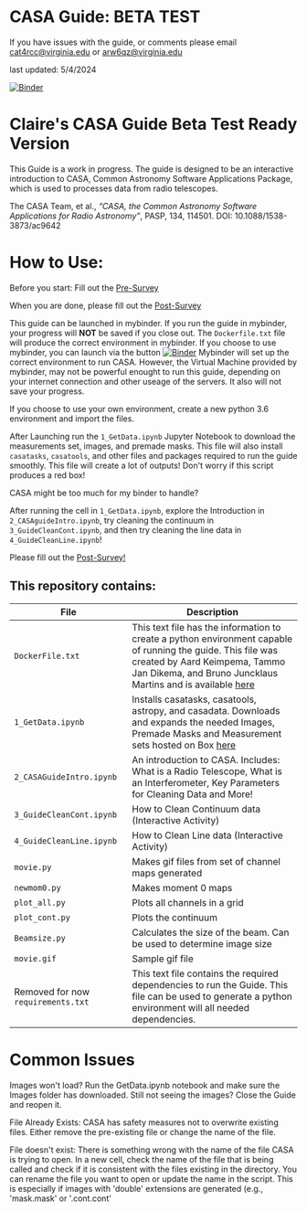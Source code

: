 # CASA Guide: BETA TEST

If you have issues with the guide, or comments please email cat4rcc@virginia.edu or arw6qz@virginia.edu

last updated: 5/4/2024

[![Binder](https://mybinder.org/badge_logo.svg)](https://mybinder.org/v2/gh/cat4rcc/casaguidebetaready/HEAD)

# Claire's CASA Guide Beta Test Ready Version

This Guide is a work in progress.  The guide is designed to be an interactive introduction to CASA, Common Astronomy Software Applications Package, which is used to processes data from radio telescopes.

The CASA Team, et al., *“CASA, the Common Astronomy Software Applications for Radio Astronomy”*, PASP, 134, 114501. DOI: 10.1088/1538-3873/ac9642

# How to Use: 

Before you start: 
Fill out the [Pre-Survey](https://docs.google.com/forms/d/e/1FAIpQLScGCtXByL3see-tT1fMqZQDn-rW3SxwGAAEy3nDJ3jf8Fbniw/viewform?usp=sf_link)

When you are done, please fill out the [Post-Survey](https://docs.google.com/forms/d/e/1FAIpQLSesKg9eb96SLz32fdsoe6cOoh7u8o6yH33n9Mb00h_CtPkg_A/viewform?usp=sf_link)

This guide can be launched in mybinder. If you run the guide in mybinder, your progress will **NOT** be saved if you close out.  The `Dockerfile.txt` file will produce the correct environment in mybinder.  If you choose to use mybinder, you can launch via the button  [![Binder](https://mybinder.org/badge_logo.svg)](https://mybinder.org/v2/gh/cat4rcc/casaguidebetaready/HEAD) 
Mybinder will set up the correct environment to run CASA. However, the Virtual Machine provided by mybinder, may not be powerful enought to run this guide, depending on your internet connection and other useage of the servers. It also will not save your progress. 

If you choose to use your own environment, create a new python 3.6 environment and import the files. 

After Launching run the `1_GetData.ipynb` Jupyter Notebook to download the measurements set, images, and premade masks. This file will also install `casatasks`, `casatools`, and other files and packages required to run the guide smoothly. This file will create a lot of outputs! Don't worry if this script produces a red box! 

CASA might be too much for my binder to handle? 

After running the cell in `1_GetData.ipynb`, explore the Introduction in `2_CASAguideIntro.ipynb`, try cleaning the continuum in `3_GuideCleanCont.ipynb`, and then try cleaning the line data in `4_GuideCleanLine.ipynb`! 

Please fill out the [Post-Survey!](https://docs.google.com/forms/d/e/1FAIpQLSesKg9eb96SLz32fdsoe6cOoh7u8o6yH33n9Mb00h_CtPkg_A/viewform?usp=sf_link)



## This repository contains:

| File  | Description  |
| -------- | ------- |
| `DockerFile.txt` | This text file has the information to create a python environment capable of running the guide. This file was created by Aard Keimpema, Tammo Jan Dikema, and Bruno Juncklaus Martins and is available [here](https://github.com/aardk/jupyter-casa) |
| `1_GetData.ipynb` | Installs casatasks, casatools, astropy, and casadata. Downloads and expands the needed Images, Premade Masks and Measurement sets hosted on Box [here](https://virginia.box.com/s/qhc736l24ikriadqvflnf0drhed7ll9z) |
| `2_CASAGuideIntro.ipynb` | An introduction to CASA. Includes: What is a Radio Telescope, What is an Interferometer, Key Parameters for Cleaning Data and More!  |
| `3_GuideCleanCont.ipynb` |  How to Clean Continuum data (Interactive Activity)   |
| `4_GuideCleanLine.ipynb`  | How to Clean Line data (Interactive Activity) |  
| `movie.py` | Makes gif files from set of channel maps generated |
| `newmom0.py` | Makes moment 0 maps  |
| `plot_all.py` | Plots all channels in a grid  |
| `plot_cont.py`  | Plots the continuum  |  
| `Beamsize.py`  | Calculates the size of the beam. Can be used to determine image size |
| `movie.gif` | Sample gif file |
|  Removed for now  `requirements.txt` | This text file contains the required dependencies to run the Guide. This file can be used to generate a python environment will all needed dependencies.   |


# Common Issues 

Images won't load? Run the GetData.ipynb notebook and make sure the Images folder has downloaded. Still not seeing the images? Close the Guide and reopen it. 

File Already Exists: CASA has safety measures not to overwrite existing files. Either remove the pre-existing file or change the name of the file. 

File doesn't exist: There is something wrong with the name of the file CASA is trying to open.  In a new cell, check the name of the file that is being called and check if it is consistent with the files existing in the directory. You can rename the file you want to open or update the name in the script. This is especially if images with 'double' extensions are generated (e.g., 'mask.mask' or '.cont.cont'


